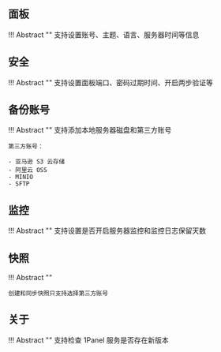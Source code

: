 ## 面板

!!! Abstract ""
    支持设置账号、主题、语言、服务器时间等信息

## 安全

!!! Abstract ""
    支持设置面板端口、密码过期时间、开启两步验证等

## 备份账号

!!! Abstract ""
    支持添加本地服务器磁盘和第三方账号

    第三方账号：

    - 亚马逊 S3 云存储
    - 阿里云 OSS
    - MINIO
    - SFTP

## 监控

!!! Abstract ""
    支持设置是否开启服务器监控和监控日志保留天数

## 快照

!!! Abstract ""

    创建和同步快照只支持选择第三方账号

## 关于

!!! Abstract ""
    支持检查 1Panel 服务是否存在新版本
